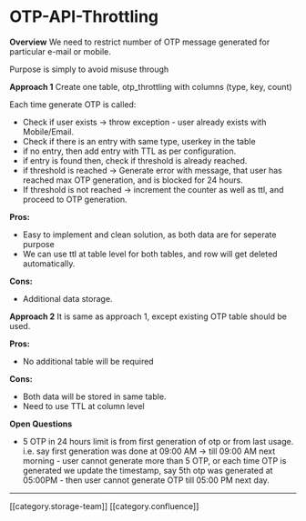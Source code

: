 # OTP-API-Throttling

**Overview** We need to restrict number of OTP message generated for particular e-mail or mobile.

Purpose is simply to avoid misuse through

**Approach 1** Create one table, otp\_throttling with columns (type, key, count)

Each time generate OTP is called:

* Check if user exists → throw exception - user already exists with Mobile/Email.
* Check if there is an entry with same type, userkey in the table
* if no entry, then add entry with TTL as per configuration.
* if entry is found then, check if threshold is already reached.
* if threshold is reached → Generate error with message, that user has reached max OTP generation, and is blocked for 24 hours.
* If threshold is not reached → increment the counter as well as ttl, and proceed to OTP generation.

**Pros:**

* Easy to implement and clean solution, as both data are for seperate purpose
* We can use ttl at table level for both tables, and row will get deleted automatically.

**Cons:**

* Additional data storage.

**Approach 2** It is same as approach 1, except existing OTP table should be used.

**Pros:**

* No additional table will be required

**Cons:**

* Both data will be stored in same table.
* Need to use  TTL at column level

**Open Questions**

* 5 OTP in 24 hours limit is from first generation of otp or from last usage. i.e. say first generation was done at 09:00 AM → till 09:00 AM next morning - user cannot generate more than 5 OTP, or each time OTP is generated we update the timestamp, say 5th otp was generated at 05:00PM - then user cannot generate OTP till 05:00 PM next day.

***

\[\[category.storage-team]] \[\[category.confluence]]
